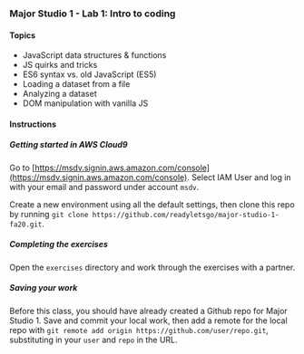 ### Major Studio 1 - Lab 1: Intro to coding

#### Topics

- JavaScript data structures & functions
- JS quirks and tricks
- ES6 syntax vs. old JavaScript (ES5)
- Loading a dataset from a file
- Analyzing a dataset
- DOM manipulation with vanilla JS

#### Instructions

##### Getting started in AWS Cloud9

Go to [https://msdv.signin.aws.amazon.com/console](https://msdv.signin.aws.amazon.com/console). Select IAM User and log in with your email and password under account `msdv`.

Create a new environment using all the default settings, then clone this repo by running `git clone https://github.com/readyletsgo/major-studio-1-fa20.git`.

##### Completing the exercises

Open the `exercises` directory and work through the exercises with a partner.

##### Saving your work

Before this class, you should have already created a Github repo for Major Studio 1. Save and commit your local work, then add a remote for the local repo with `git remote add origin https://github.com/user/repo.git`, substituting in your `user` and `repo` in the URL.
